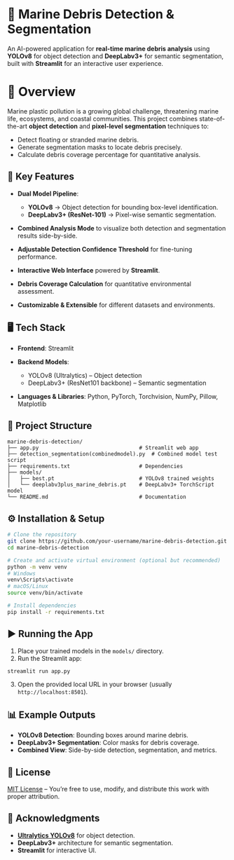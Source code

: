 
# 🌊 Marine Debris Detection & Segmentation

An AI-powered application for **real-time marine debris analysis** using **YOLOv8** for object detection and **DeepLabv3+** for semantic segmentation, built with **Streamlit** for an interactive user experience.

# 📌 Overview

Marine plastic pollution is a growing global challenge, threatening marine life, ecosystems, and coastal communities. This project combines state-of-the-art **object detection** and **pixel-level segmentation** techniques to:

* Detect floating or stranded marine debris.
* Generate segmentation masks to locate debris precisely.
* Calculate debris coverage percentage for quantitative analysis.

## 🚀 Key Features

* **Dual Model Pipeline**:

  * **YOLOv8** → Object detection for bounding box-level identification.
  * **DeepLabv3+ (ResNet-101)** → Pixel-wise semantic segmentation.
* **Combined Analysis Mode** to visualize both detection and segmentation results side-by-side.
* **Adjustable Detection Confidence Threshold** for fine-tuning performance.
* **Interactive Web Interface** powered by **Streamlit**.
* **Debris Coverage Calculation** for quantitative environmental assessment.
* **Customizable & Extensible** for different datasets and environments.

## 🖥️ Tech Stack

* **Frontend**: Streamlit
* **Backend Models**:

  * YOLOv8 (Ultralytics) – Object detection
  * DeepLabv3+ (ResNet101 backbone) – Semantic segmentation
* **Languages & Libraries**: Python, PyTorch, Torchvision, NumPy, Pillow, Matplotlib

## 📂 Project Structure

```
marine-debris-detection/
├── app.py                                # Streamlit web app  
├── detection_segmentation(combinedmodel).py  # Combined model test script  
├── requirements.txt                      # Dependencies  
├── models/                               
│   ├── best.pt                           # YOLOv8 trained weights  
│   └── deeplabv3plus_marine_debris.pt    # DeepLabv3+ TorchScript model  
└── README.md                             # Documentation  
```

## ⚙️ Installation & Setup

```bash
# Clone the repository
git clone https://github.com/your-username/marine-debris-detection.git
cd marine-debris-detection

# Create and activate virtual environment (optional but recommended)
python -m venv venv
# Windows
venv\Scripts\activate
# macOS/Linux
source venv/bin/activate

# Install dependencies
pip install -r requirements.txt
```

## ▶️ Running the App

1. Place your trained models in the `models/` directory.
2. Run the Streamlit app:

```bash
streamlit run app.py
```

3. Open the provided local URL in your browser (usually `http://localhost:8501`).

## 📊 Example Outputs

* **YOLOv8 Detection**: Bounding boxes around marine debris.
* **DeepLabv3+ Segmentation**: Color masks for debris coverage.
* **Combined View**: Side-by-side detection, segmentation, and metrics.

## 📜 License

[MIT License](LICENSE) – You’re free to use, modify, and distribute this work with proper attribution.

## 🙏 Acknowledgments

* **[Ultralytics YOLOv8](https://github.com/ultralytics/ultralytics)** for object detection.
* **DeepLabv3+** architecture for semantic segmentation.
* **Streamlit** for interactive UI.


